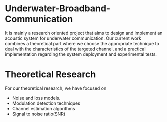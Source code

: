 # Underwater-Broadband-Communication

It is mainly a research oriented project that aims to design and implement an acoustic system for underwater communication. Our current work combines a theoretical part where we choose the appropriate technique to deal with the characteristics of the targeted channel, and a practical implementation regarding the system deployment and experimental tests. 

# **Theoretical Research**
For our theoretical research, we have focused on
* Noise and loss models.
* Modulation detection techniques
* Channel estimation algorithms
* Signal to noise ratio(SNR)

